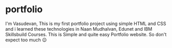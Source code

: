 # portfolio
I'm Vasudevan, This is my first portfolio project using simple HTML and CSS and i learned these technologies in Naan Mudhalvan, Edunet and IBM Skillsbuild Courses.
This is Simple and quite easy Portfolio website.
So don't expect too much 😉
